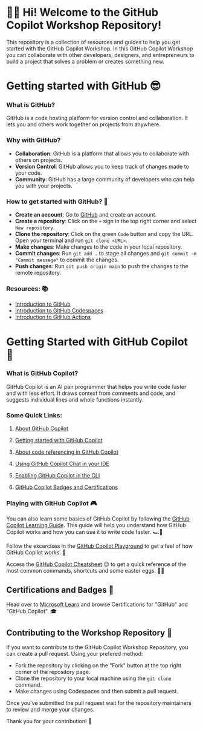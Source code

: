 # 🙋‍♂️ Hi! Welcome to the GitHub Copilot Workshop Repository! 

This repository is a collection of resources and guides to help you get started with the GitHub Copilot Workshop. In this GitHub Copilot Workshop you can collaborate with other developers, designers, and entrepreneurs to build a project that solves a problem or creates something new.

# Getting started with GitHub 😎

### What is GitHub?
GitHub is a code hosting platform for version control and collaboration. It lets you and others work together on projects from anywhere.

### Why with GitHub?
- **Collaboration**: GitHub is a platform that allows you to collaborate with others on projects.
- **Version Control**: GitHub allows you to keep track of changes made to your code.
- **Community**: GitHub has a large community of developers who can help you with your projects.

### How to get started with GitHub? 🚀
- **Create an account**: Go to [GitHub](https://github.com/) and create an account.
- **Create a repository**: Click on the `+` sign in the top right corner and select `New repository`.
- **Clone the repository**: Click on the green `Code` button and copy the URL. Open your terminal and run `git clone <URL>`.
- **Make changes**: Make changes to the code in your local repository.
- **Commit changes**: Run `git add .` to stage all changes and `git commit -m "Commit message"` to commit the changes.
- **Push changes**: Run `git push origin main` to push the changes to the remote repository.

### Resources: 📚
- [Introduction to GitHub](https://github.com/skills/introduction-to-github)
- [Introduction to GitHub Codespaces](https://github.blog/2023-02-22-a-beginners-guide-to-learning-to-code-with-github-codespaces/)
- [Introduction to GitHub Actions](https://docs.github.com/en/actions)

# Getting Started with GitHub Copilot 🤖

### What is GitHub Copilot? 
GitHub Copilot is an AI pair programmer that helps you write code faster and with less effort. It draws context from comments and code, and suggests individual lines and whole functions instantly.

### Some Quick Links: 

1. [About GitHub Copilot](https://docs.github.com/en/copilot/about-github-copilot)

2. [Getting started with GitHub Copilot](https://docs.github.com/en/copilot/using-github-copilot/getting-started-with-github-copilot)

3. [About code referencing in GitHub Copilot](https://docs.github.com/en/copilot/using-github-copilot/finding-public-code-that-matches-github-copilot-suggestions)

4. [Using GitHub Copilot Chat in your IDE](https://docs.github.com/en/copilot/github-copilot-chat/using-github-copilot-chat-in-your-ide)

5. [Enabling GitHub Copilot in the CLI](https://docs.github.com/en/copilot/github-copilot-in-the-cli/enabling-github-copilot-in-the-cli)

6. [GitHub Copilot Badges and Certifications](https://learn.microsoft.com/en-us/training/browse/?terms=github%20copilot)


### Playing with GitHub Copilot 🎮

You can also learn some basics of GitHub Copilot by following the [GitHub Copilot Learning Guide](./Resources/Learning%20some%20of%20GitHub%20Copilot%20features.ipynb). This guide will help you understand how GitHub Copilot works and how you can use it to write code faster. 🏎️💨

Follow the excercises in the [GitHub Copilot Playground](./GitHub%20Copilot%20Playground/) to get a feel of how GitHub Copilot works. 🧐

Access the [GitHub Copilot Cheatsheet](./Resources/README.md) 😉 to get a quick reference of the most common commands, shortcuts and some easter eggs. 🐇🥚

## Certifications and Badges 🏅

Head over  to [Microsoft Learn](https://learn.microsoft.com/en-us/training/browse/) and browse Certifications for "GitHub" and "GitHub Copilot". 🎓


## Contributing to the Workshop Repository 🤝

If you want to contribute to the GitHub Copilot Workshop Repository, you can create a pull request. Using your prefered method:

- Fork the repository by clicking on the "Fork" button at the top right corner of the repository page.
- Clone the repository to your local machine using the `git clone` command.
- Make changes using Codespaces and then submit a pull request.
 
Once you've submitted the pull request wait for the repository maintainers to review and merge your changes.

Thank you for your contribution! 🎉